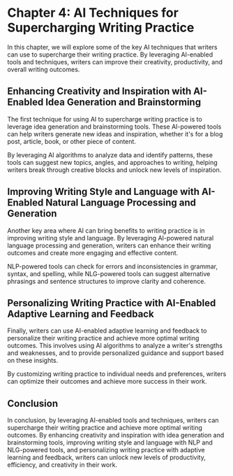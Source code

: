 Chapter 4: AI Techniques for Supercharging Writing Practice
===========================================================

In this chapter, we will explore some of the key AI techniques that writers can use to supercharge their writing practice. By leveraging AI-enabled tools and techniques, writers can improve their creativity, productivity, and overall writing outcomes.

Enhancing Creativity and Inspiration with AI-Enabled Idea Generation and Brainstorming
--------------------------------------------------------------------------------------

The first technique for using AI to supercharge writing practice is to leverage idea generation and brainstorming tools. These AI-powered tools can help writers generate new ideas and inspiration, whether it's for a blog post, article, book, or other piece of content.

By leveraging AI algorithms to analyze data and identify patterns, these tools can suggest new topics, angles, and approaches to writing, helping writers break through creative blocks and unlock new levels of inspiration.

Improving Writing Style and Language with AI-Enabled Natural Language Processing and Generation
-----------------------------------------------------------------------------------------------

Another key area where AI can bring benefits to writing practice is in improving writing style and language. By leveraging AI-powered natural language processing and generation, writers can enhance their writing outcomes and create more engaging and effective content.

NLP-powered tools can check for errors and inconsistencies in grammar, syntax, and spelling, while NLG-powered tools can suggest alternative phrasings and sentence structures to improve clarity and coherence.

Personalizing Writing Practice with AI-Enabled Adaptive Learning and Feedback
-----------------------------------------------------------------------------

Finally, writers can use AI-enabled adaptive learning and feedback to personalize their writing practice and achieve more optimal writing outcomes. This involves using AI algorithms to analyze a writer's strengths and weaknesses, and to provide personalized guidance and support based on these insights.

By customizing writing practice to individual needs and preferences, writers can optimize their outcomes and achieve more success in their work.

Conclusion
----------

In conclusion, by leveraging AI-enabled tools and techniques, writers can supercharge their writing practice and achieve more optimal writing outcomes. By enhancing creativity and inspiration with idea generation and brainstorming tools, improving writing style and language with NLP and NLG-powered tools, and personalizing writing practice with adaptive learning and feedback, writers can unlock new levels of productivity, efficiency, and creativity in their work.

